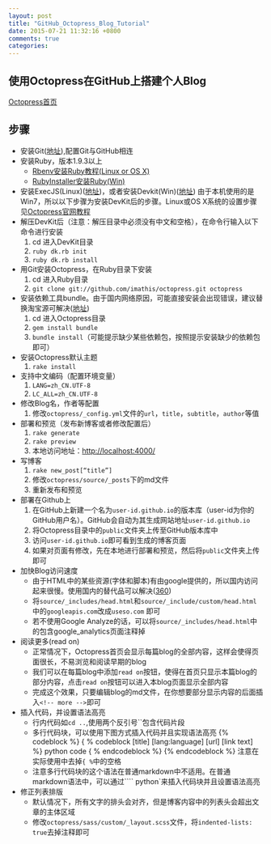 ```yaml
---
layout: post
title: "GitHub_Octopress_Blog_Tutorial"
date: 2015-07-21 11:32:16 +0800
comments: true
categories: 
---
```

## 使用Octopress在GitHub上搭建个人Blog

[Octopress首页](http://octopress.org/)

## 步骤
<!-- more -->
- 安装Git([地址](http://git-scm.com/download/)),配置Git与GitHub相连
- 安装Ruby，版本1.9.3以上
    - [Rbenv安装Ruby教程(Linux or OS X)](http://git-scm.com/download/)
    - [RubyInstaller安装Ruby(Win)](http://rubyinstaller.org/)
- 安装ExecJS(Linux)([地址](https://github.com/sstephenson/execjs))，或者安装Devkit(Win)([地址](http://rubyinstaller.org/downloads/)) 由于本机使用的是Win7，所以以下步骤为安装DevKit后的步骤。Linux或OS X系统的设置步骤见[Octopress官网教程](http://octopress.org/docs/setup/)
- 解压DevKit后（注意：解压目录中必须没有中文和空格），在命令行输入以下命令进行安装
    1. cd 进入DevKit目录
    2. `ruby dk.rb init`
    3. `ruby dk.rb install`
- 用Git安装Octopress，在Ruby目录下安装
    1. cd 进入Ruby目录
    2. `git clone git://github.com/imathis/octopress.git octopress`
- 安装依赖工具bundle。由于国内网络原因，可能直接安装会出现错误，建议替换淘宝源可解决([地址](http://ruby.taobao.org/))
    1. cd 进入Octopress目录
    2. `gem install bundle`
    3. `bundle install`（可能提示缺少某些依赖包，按照提示安装缺少的依赖包即可）
- 安装Octopress默认主题
    1. `rake install`
- 支持中文编码（配置环境变量）
    1. `LANG=zh_CN.UTF-8`
    2. `LC_ALL=zh_CN.UTF-8`
- 修改Blog名，作者等配置
    1. 修改`octopress/_config.yml`文件的`url`，`title`，`subtitle`，`author`等值
- 部署和预览（发布新博客或者修改配置后）
    1. `rake generate`
    2. `rake preview`
    3. 本地访问地址：[http://localhost:4000/](http://localhost:4000/)
- 写博客
    1. `rake new_post[“title”]`
    2. 修改`octopress/source/_posts`下的md文件
    3. 重新发布和预览
- 部署在Github上
    1. 在GitHub上新建一个名为`user-id.github.io`的版本库（user-id为你的GitHub用户名）。GitHub会自动为其生成网站地址`user-id.github.io`
    2. 将Octopress目录中的`public`文件夹上传至GitHub版本库中
    3. 访问`user-id.github.io`即可看到生成的博客页面
    4. 如果对页面有修改，先在本地进行部署和预览，然后将`public`文件夹上传即可
- 加快Blog访问速度
    - 由于HTML中的某些资源(字体和脚本)有由google提供的，所以国内访问起来很慢。使用国内的替代品可以解决([360](http://libs.useso.com/))
    - 将`source/_includes/head.html`和`source/_include/custom/head.html`中的`googleapis.com`改成`useso.com` 即可
    - 若不使用Google Analyze的话，可以将`source/_includes/head.html`中的包含google_analytics页面注释掉
- 阅读更多(read on)
    - 正常情况下，Octopress首页会显示每篇blog的全部内容，这样会使得页面很长，不易浏览和阅读早期的blog
    - 我们可以在每篇blog中添加`read on`按钮，使得在首页只显示本篇blog的部分内容，点击`read on`按钮可以进入本blog页面显示全部内容
    - 完成这个效果，只要编辑blog的md文件，在你想要部分显示内容的后面插入`<!-- more -->`即可
- 插入代码，并设置语法高亮
    - 行内代码如`cd ..`,使用两个反引号``包含代码片段
    - 多行代码块，可以使用下图方式插入代码并且实现语法高亮
    {% codeblock %}
{ % codeblock [title] [lang:language] [url] [link text] %}
python code
{ % endcodeblock %}
    {% endcodeblock %}
注意在实际使用中去掉`{ %`中的空格
    - 注意多行代码块的这个语法在普通markdown中不适用。在普通markdown语法中，可以通过```` python`来插入代码块并且设置语法高亮
- 修正列表排版
    - 默认情况下，所有文字的排头会对齐，但是博客内容中的列表头会超出文章的主体区域
    - 修改`octopress/sass/custom/_layout.scss`文件，将`indented-lists: true`去掉注释即可
